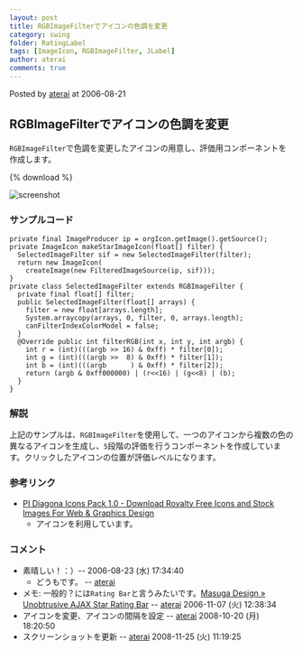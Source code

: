 ```yaml
---
layout: post
title: RGBImageFilterでアイコンの色調を変更
category: swing
folder: RatingLabel
tags: [ImageIcon, RGBImageFilter, JLabel]
author: aterai
comments: true
---
```


Posted by [aterai](http://terai.xrea.jp/aterai.html) at 2006-08-21

## RGBImageFilterでアイコンの色調を変更
`RGBImageFilter`で色調を変更したアイコンの用意し、評価用コンポーネントを作成します。

{% download %}

![screenshot](https://lh4.googleusercontent.com/_9Z4BYR88imo/TQTRfRNaARI/AAAAAAAAAhQ/8Rj6Rw8bkwU/s800/RatingLabel.png)

### サンプルコード
<pre class="prettyprint"><code>private final ImageProducer ip = orgIcon.getImage().getSource();
private ImageIcon makeStarImageIcon(float[] filter) {
  SelectedImageFilter sif = new SelectedImageFilter(filter);
  return new ImageIcon(
    createImage(new FilteredImageSource(ip, sif)));
}
private class SelectedImageFilter extends RGBImageFilter {
  private final float[] filter;
  public SelectedImageFilter(float[] arrays) {
    filter = new float[arrays.length];
    System.arraycopy(arrays, 0, filter, 0, arrays.length);
    canFilterIndexColorModel = false;
  }
  @Override public int filterRGB(int x, int y, int argb) {
    int r = (int)(((argb &gt;&gt; 16) &amp; 0xff) * filter[0]);
    int g = (int)(((argb &gt;&gt;  8) &amp; 0xff) * filter[1]);
    int b = (int)(((argb      ) &amp; 0xff) * filter[2]);
    return (argb &amp; 0xff000000) | (r&lt;&lt;16) | (g&lt;&lt;8) | (b);
  }
}
</code></pre>

### 解説
上記のサンプルは、`RGBImageFilter`を使用して、一つのアイコンから複数の色の異なるアイコンを生成し、`5`段階の評価を行うコンポーネントを作成しています。クリックしたアイコンの位置が評価レベルになります。

### 参考リンク
- [PI Diagona Icons Pack 1.0 - Download Royalty Free Icons and Stock Images For Web & Graphics Design](http://www.freeiconsdownload.com/Free_Downloads.asp?id=60)
    - アイコンを利用しています。

<!-- dummy comment line for breaking list -->

### コメント
- 素晴しい！：）--  2006-08-23 (水) 17:34:40
    - どうもです。 -- [aterai](http://terai.xrea.jp/aterai.html)
- メモ: 一般的？には`Rating Bar`と言うみたいです。[Masuga Design » Unobtrusive AJAX Star Rating Bar](http://www.masugadesign.com/the-lab/scripts/unobtrusive-ajax-star-rating-bar/) -- [aterai](http://terai.xrea.jp/aterai.html) 2006-11-07 (火) 12:38:34
- アイコンを変更、アイコンの間隔を設定 -- [aterai](http://terai.xrea.jp/aterai.html) 2008-10-20 (月) 18:20:50
- スクリーンショットを更新 -- [aterai](http://terai.xrea.jp/aterai.html) 2008-11-25 (火) 11:19:25

<!-- dummy comment line for breaking list -->

